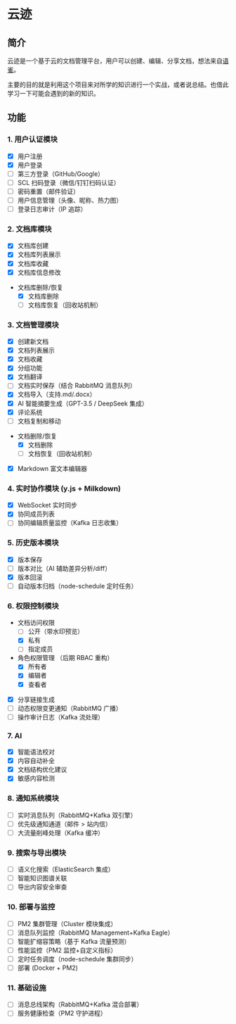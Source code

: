 # 云迹

## 简介

云迹是一个基于云的文档管理平台，用户可以创建、编辑、分享文档，想法来自[语雀](https://www.yuque.com/)。

主要的目的就是利用这个项目来对所学的知识进行一个实战，或者说总结。也借此学习一下可能会遇到的新的知识。

## 功能

### 1. 用户认证模块

- [x] 用户注册
- [x] 用户登录
- [ ] 第三方登录（GitHub/Google）
- [ ] SCL 扫码登录（微信/钉钉扫码认证）
- [ ] 密码重置（邮件验证）
- [ ] 用户信息管理（头像、昵称、热力图）
- [ ] 登录日志审计（IP 追踪）

### 2. 文档库模块

- [x] 文档库创建
- [x] 文档库列表展示
- [x] 文档库收藏
- [x] 文档库信息修改
- 文档库删除/恢复
  - [x] 文档库删除
  - [ ] 文档库恢复（回收站机制）

### 3. 文档管理模块

- [x] 创建新文档
- [x] 文档列表展示
- [x] 文档收藏
- [x] 分组功能
- [x] 文档翻译
- [ ] 文档实时保存（结合 RabbitMQ 消息队列）
- [x] 文档导入（支持.md/.docx）
- [x] AI 智能摘要生成（GPT-3.5 / DeepSeek 集成）
- [x] 评论系统
- [ ] 文档复制和移动
- 文档删除/恢复
  - [x] 文档删除
  - [ ] 文档恢复（回收站机制）
- [x] Markdown 富文本编辑器

### 4. 实时协作模块 (y.js + Milkdown)

- [x] WebSocket 实时同步
- [x] 协同成员列表
- [ ] 协同编辑质量监控（Kafka 日志收集）

### 5. 历史版本模块

- [x] 版本保存
- [ ] 版本对比（AI 辅助差异分析/diff）
- [x] 版本回滚
- [ ] 自动版本归档（node-schedule 定时任务）

### 6. 权限控制模块

- 文档访问权限
  - [ ] 公开（带水印预览）
  - [x] 私有
  - [ ] 指定成员
- 角色权限管理 （后期 RBAC 重构）
  - [x] 所有者
  - [x] 编辑者
  - [x] 查看者
- [x] 分享链接生成
- [ ] 动态权限变更通知（RabbitMQ 广播）
- [ ] 操作审计日志（Kafka 流处理）

### 7. AI

- [x] 智能语法校对
- [x] 内容自动补全
- [x] 文档结构优化建议
- [x] 敏感内容检测

### 8. 通知系统模块

- [ ] 实时消息队列（RabbitMQ+Kafka 双引擎）
- [ ] 优先级通知通道（邮件 > 站内信）
- [ ] 大流量削峰处理（Kafka 缓冲）

### 9. 搜索与导出模块

- [ ] 语义化搜索（ElasticSearch 集成）
- [ ] 智能知识图谱关联
- [ ] 导出内容安全审查

### 10. 部署与监控

- [ ] PM2 集群管理（Cluster 模块集成）
- [ ] 消息队列监控（RabbitMQ Management+Kafka Eagle）
- [ ] 智能扩缩容策略（基于 Kafka 流量预测）
- [ ] 性能监控（PM2 监控+自定义指标）
- [ ] 定时任务调度（node-schedule 集群同步）
- [ ] 部署 (Docker + PM2)

### 11. 基础设施

- [ ] 消息总线架构（RabbitMQ+Kafka 混合部署）
- [ ] 服务健康检查（PM2 守护进程）
